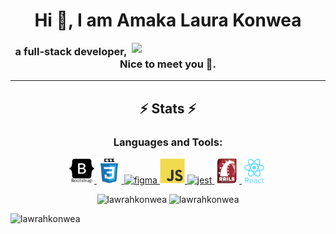 <h1 align="center">Hi 👋, I am Amaka Laura Konwea</h1>
<img align='right' src="https://cdn.dribbble.com/users/1162077/screenshots/3848914/programmer.gif" width="310">

<h3 align="center">a full-stack developer, Nice to meet you 🤝.</h3>


<hr border="2px solid">
<h2 align="center">⚡ Stats ⚡</h2>


<div margin-top="10%"><h3 align="center">Languages and Tools:</h3></div>
<p align="center"> <a href="https://getbootstrap.com" target="_blank" rel="noreferrer"> 
<img src="https://raw.githubusercontent.com/devicons/devicon/master/icons/bootstrap/bootstrap-plain-wordmark.svg" alt="bootstrap" width="40" height="40"/> </a> <a href="https://www.w3schools.com/css/" target="_blank" rel="noreferrer"> <img src="https://raw.githubusercontent.com/devicons/devicon/master/icons/css3/css3-original-wordmark.svg" alt="css3" width="40" height="40"/> </a> <a href="https://www.figma.com/" target="_blank" rel="noreferrer"> <img src="https://www.vectorlogo.zone/logos/figma/figma-icon.svg" alt="figma" width="40" height="40"/> </a> <a href="https://developer.mozilla.org/en-US/docs/Web/JavaScript" target="_blank" rel="noreferrer"> <img src="https://raw.githubusercontent.com/devicons/devicon/master/icons/javascript/javascript-original.svg" alt="javascript" width="40" height="40"/> </a> <a href="https://jestjs.io" target="_blank" rel="noreferrer"> <img src="https://www.vectorlogo.zone/logos/jestjsio/jestjsio-icon.svg" alt="jest" width="40" height="40"/> </a> <a href="https://rubyonrails.org" target="_blank" rel="noreferrer"> <img src="https://raw.githubusercontent.com/devicons/devicon/master/icons/rails/rails-original-wordmark.svg" alt="rails" width="40" height="40"/> </a> <a href="https://reactjs.org/" target="_blank" rel="noreferrer"> <img src="https://raw.githubusercontent.com/devicons/devicon/master/icons/react/react-original-wordmark.svg" alt="react" width="40" height="40"/> </a> </p>

<div>
<p align="center" top="10%"><img width="42.52%" src="https://github-readme-stats-sigma-five.vercel.app/api/top-langs?username=lawrahkonwea&show_icons=true&locale=en&layout=compact" alt="lawrahkonwea" />

<img width="48.2%" src="https://github-readme-stats-sigma-five.vercel.app/api?username=lawrahkonwea&show_icons=true&locale=en" alt="lawrahkonwea" />

<img width="50.8%" src="https://github-readme-streak-stats.herokuapp.com/?user=lawrahkonwea&" alt="lawrahkonwea" /></p></div>

